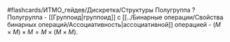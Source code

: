 #flashcards/ИТМО_гейдев/Дискретка/Структуры
Полугруппа
?
Полугруппа - [[Группоид|группоид]] с [[../Бинарные операции/Свойства бинарных операций/Ассоциативность|ассоциативной]] операцией - $(M \times M) \times M = M \times (M \times M)$.
